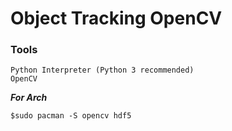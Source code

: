# Object Tracking OpenCV

### Tools

```
Python Interpreter (Python 3 recommended)
OpenCV
```

***For Arch***

`$sudo pacman -S opencv hdf5`
